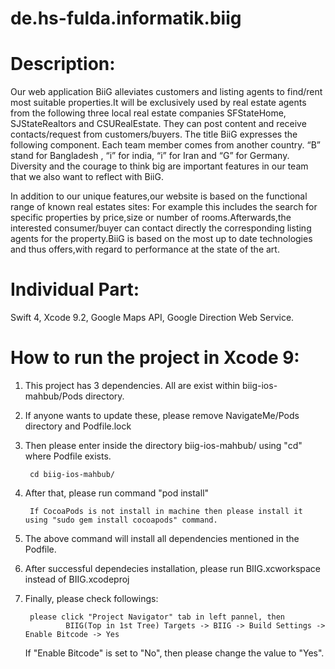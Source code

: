 # de.hs-fulda.informatik.biig

# Description:

Our web application BiiG alleviates customers and listing agents to find/rent most suitable properties.It will be exclusively used by real estate agents from the following three local real estate companies SFStateHome, SJStateRealtors and CSURealEstate. They can post content and receive contacts/request from customers/buyers. The title BiiG expresses the following component. Each team member comes from another country. “B” stand for Bangladesh , “i” for india, “i” for Iran and “G” for Germany. Diversity and the courage to think big are important features in our team that we also want to reflect with BiiG.

In addition to our unique features,our website is based on the functional range of known real estates sites: For example this includes the search for specific properties by price,size or number of rooms.Afterwards,the interested consumer/buyer can contact directly the corresponding listing agents for the property.BiiG is based on the most up to date technologies and thus offers,with regard to performance at the state of the art.

# Individual Part:
Swift 4, Xcode 9.2, Google Maps API, Google Direction Web Service.

# How to run the project in Xcode 9:
1. This project has 3 dependencies. All are exist within biig-ios-mahbub/Pods directory.

2. If anyone wants to update these, please remove NavigateMe/Pods directory and Podfile.lock

3. Then please enter inside the directory biig-ios-mahbub/ using "cd" where Podfile exists.

        cd biig-ios-mahbub/

4. After that, please run command "pod install"

        If CocoaPods is not install in machine then please install it using "sudo gem install cocoapods" command.

5. The above command will install all dependencies mentioned in the Podfile.

6. After successful dependecies installation, please run BIIG.xcworkspace instead of BIIG.xcodeproj

7. Finally, please check followings:

        please click "Project Navigator" tab in left pannel, then
                BIIG(Top in 1st Tree) Targets -> BIIG -> Build Settings -> Enable Bitcode -> Yes

   If "Enable Bitcode" is set to "No", then please change the value to "Yes".

